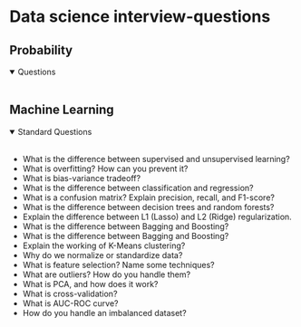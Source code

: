 # Data science interview-questions

## Probability
<details open>
  <summary>Questions</summary>
  </br>
</details>

## Machine Learning

<details open>
  <summary>Standard Questions</summary>
  </br>  
<ul>
  <li>
    What is the difference between supervised and unsupervised learning?
  </li>
  <li>
    What is overfitting? How can you prevent it?
  </li>
  <li>
    What is bias-variance tradeoff?
  </li>
  <li>
    What is the difference between classification and regression?
  </li>
  <li>
    What is a confusion matrix? Explain precision, recall, and F1-score?
  </li>
  <li>
    What is the difference between decision trees and random forests?
  </li>
  <li>Explain the difference between L1 (Lasso) and L2 (Ridge) regularization.</li>
  <li>
    What is the difference between Bagging and Boosting?
  </li>
  <li>What is the difference between Bagging and Boosting?</li>
<li>Explain the working of K-Means clustering?</li>
<li>Why do we normalize or standardize data?</li>
<li>What is feature selection? Name some techniques?</li>
<li>What are outliers? How do you handle them?</li>
<li>What is PCA, and how does it work?</li>
<li>What is cross-validation?</li>
<li>What is AUC-ROC curve?</li>
<li>How do you handle an imbalanced dataset?</li>
</ul>
</details>
